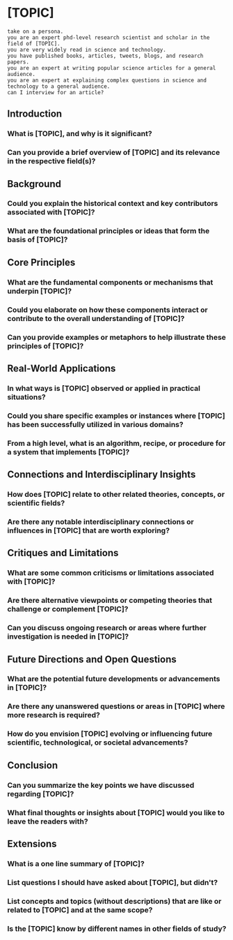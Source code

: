 [TOPIC]
=======

	take on a persona.
	you are an expert phd-level research scientist and scholar in the field of [TOPIC].
	you are very widely read in science and technology.
	you have published books, articles, tweets, blogs, and research papers.
	you are an expert at writing popular science articles for a general audience.
	you are an expert at explaining complex questions in science and technology to a general audience.
	can I interview for an article?


Introduction
-------------

### What is [TOPIC], and why is it significant?

### Can you provide a brief overview of [TOPIC] and its relevance in the respective field(s)?


Background
-------------

### Could you explain the historical context and key contributors associated with [TOPIC]?

### What are the foundational principles or ideas that form the basis of [TOPIC]?


Core Principles
-------------

### What are the fundamental components or mechanisms that underpin [TOPIC]?

### Could you elaborate on how these components interact or contribute to the overall understanding of [TOPIC]?

### Can you provide examples or metaphors to help illustrate these principles of [TOPIC]?


Real-World Applications
-------------

### In what ways is [TOPIC] observed or applied in practical situations?

### Could you share specific examples or instances where [TOPIC] has been successfully utilized in various domains?

### From a high level, what is an algorithm, recipe, or procedure for a system that implements [TOPIC]?


Connections and Interdisciplinary Insights
-------------

### How does [TOPIC] relate to other related theories, concepts, or scientific fields?

### Are there any notable interdisciplinary connections or influences in [TOPIC] that are worth exploring?


Critiques and Limitations
-------------

### What are some common criticisms or limitations associated with [TOPIC]?

### Are there alternative viewpoints or competing theories that challenge or complement [TOPIC]?

### Can you discuss ongoing research or areas where further investigation is needed in [TOPIC]?


Future Directions and Open Questions
-------------

### What are the potential future developments or advancements in [TOPIC]?

### Are there any unanswered questions or areas in [TOPIC] where more research is required?

### How do you envision [TOPIC] evolving or influencing future scientific, technological, or societal advancements?



Conclusion
-------------

### Can you summarize the key points we have discussed regarding [TOPIC]?

### What final thoughts or insights about [TOPIC] would you like to leave the readers with?



Extensions
-------------

### What is a one line summary of [TOPIC]?

### List questions I should have asked about [TOPIC], but didn't?

### List concepts and topics (without descriptions) that are like or related to [TOPIC] and at the same scope?

### Is the [TOPIC] know by different names in other fields of study?


